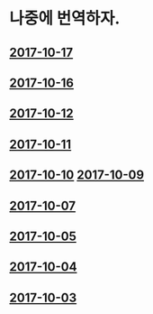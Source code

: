 # 나중에 번역하자.
## [2017-10-17](2017-10-17)
## [2017-10-16](2017-10-16)
## [2017-10-12](2017-10-12)
## [2017-10-11](2017-10-11)
## [2017-10-10](2017-10-10) [2017-10-09](2017-10-09)
## [2017-10-07](2017-10-07)
## [2017-10-05](2017-10-05)
## [2017-10-04](2017-10-04)
## [2017-10-03](2017-10-03)